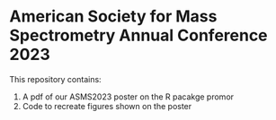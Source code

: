 # American Society for Mass Spectrometry Annual Conference 2023
This repository contains:
1. A pdf of our ASMS2023 poster on the R pacakge promor
2. Code to recreate figures shown on the poster
